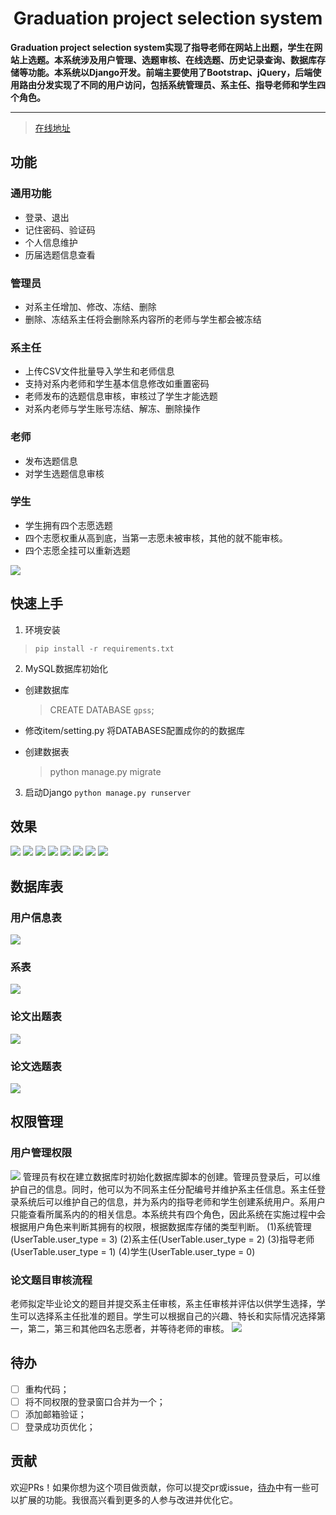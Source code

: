<div align="center">
<h1>Graduation project selection system</h1>
</div>
<strong>Graduation project selection system实现了指导老师在网站上出题，学生在网站上选题。本系统涉及用户管理、选题审核、在线选题、历史记录查询、数据库存储等功能。本系统以Django开发。前端主要使用了Bootstrap、jQuery，后端使用路由分发实现了不同的用户访问，包括系统管理员、系主任、指导老师和学生四个角色。</strong>
<hr>

> [在线地址](***)

## 功能
### 通用功能
- 登录、退出
- 记住密码、验证码
- 个人信息维护
- 历届选题信息查看
### 管理员
- 对系主任增加、修改、冻结、删除
- 删除、冻结系主任将会删除系内容所的老师与学生都会被冻结
### 系主任
- 上传CSV文件批量导入学生和老师信息
- 支持对系内老师和学生基本信息修改如重置密码
- 老师发布的选题信息审核，审核过了学生才能选题
- 对系内老师与学生账号冻结、解冻、删除操作
### 老师
- 发布选题信息
- 对学生选题信息审核

### 学生
- 学生拥有四个志愿选题
- 四个志愿权重从高到底，当第一志愿未被审核，其他的就不能审核。
- 四个志愿全挂可以重新选题

![](http://img.cmlt.fun/article/20230619162355.png)

## 快速上手
1. 环境安装
> `pip install -r requirements.txt`
2. MySQL数据库初始化
- 创建数据库
	
	> CREATE DATABASE `gpss`;
- 修改item/setting.py 将DATABASES配置成你的的数据库 
- 创建数据表
	
	> python manage.py migrate
3. 启动Django
`python manage.py runserver`

## 效果

![](http://img.cmlt.fun/article/20230620133233.png)
![](http://img.cmlt.fun/article/20230620133417.png)
![](http://img.cmlt.fun/article/20230620133713.png)
![](http://img.cmlt.fun/article/20230620133915.png)
![](http://img.cmlt.fun/article/20230620134010.png)
![](http://img.cmlt.fun/article/20230620134143.png)
![](http://img.cmlt.fun/article/20230620134216.png)
![](http://img.cmlt.fun/article/20230620134340.png)

## 数据库表
### 用户信息表
![](http://img.cmlt.fun/article/20230620131028.png)
### 系表
![](http://img.cmlt.fun/article/20230620131059.png)
### 论文出题表
![](http://img.cmlt.fun/article/20230620131156.png)
### 论文选题表
![](http://img.cmlt.fun/article/20230620131235.png)
## 权限管理
### 用户管理权限
![](http://img.cmlt.fun/article/20230619162856.png)
管理员有权在建立数据库时初始化数据库脚本的创建。管理员登录后，可以维护自己的信息。同时，他可以为不同系主任分配编号并维护系主任信息。系主任登录系统后可以维护自己的信息，并为系内的指导老师和学生创建系统用户。系用户只能查看所属系内的的相关信息。本系统共有四个角色，因此系统在实施过程中会根据用户角色来判断其拥有的权限，根据数据库存储的类型判断。
(1)系统管理(UserTable.user_type = 3)
(2)系主任(UserTable.user_type = 2)
(3)指导老师(UserTable.user_type = 1)
(4)学生(UserTable.user_type = 0)

### 论文题目审核流程
老师拟定毕业论文的题目并提交系主任审核，系主任审核并评估以供学生选择，学生可以选择系主任批准的题目。学生可以根据自己的兴趣、特长和实际情况选择第一，第二，第三和其他四名志愿者，并等待老师的审核。
![](http://img.cmlt.fun/article/20230619162928.png)



## 待办
- [ ] 重构代码；
- [ ] 将不同权限的登录窗口合并为一个；
- [ ] 添加邮箱验证；
- [ ] 登录成功页优化；

## 贡献
欢迎PRs！如果你想为这个项目做贡献，你可以提交pr或issue，[待办](#待办)中有一些可以扩展的功能。我很高兴看到更多的人参与改进并优化它。
